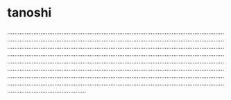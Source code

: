 # tanoshi
.............................................................................................................................................................................................................................................................................................................................................................................................................................................................................................................................................................................................................................................................................................................................................................................................................................................................................................................................................................................................................................................................................